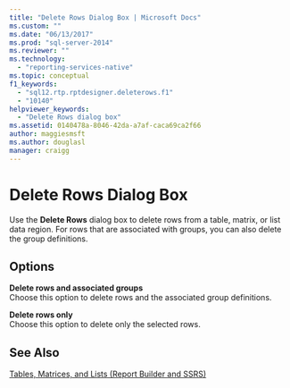 ```yaml
---
title: "Delete Rows Dialog Box | Microsoft Docs"
ms.custom: ""
ms.date: "06/13/2017"
ms.prod: "sql-server-2014"
ms.reviewer: ""
ms.technology: 
  - "reporting-services-native"
ms.topic: conceptual
f1_keywords: 
  - "sql12.rtp.rptdesigner.deleterows.f1"
  - "10140"
helpviewer_keywords: 
  - "Delete Rows dialog box"
ms.assetid: 0140478a-8046-42da-a7af-caca69ca2f66
author: maggiesmsft
ms.author: douglasl
manager: craigg
---
```

# Delete Rows Dialog Box
  Use the **Delete Rows** dialog box to delete rows from a table, matrix, or list data region. For rows that are associated with groups, you can also delete the group definitions.  
  
## Options  
 **Delete rows and associated groups**  
 Choose this option to delete rows and the associated group definitions.  
  
 **Delete rows only**  
 Choose this option to delete only the selected rows.  
  
## See Also  
 [Tables, Matrices, and Lists &#40;Report Builder and SSRS&#41;](report-design/create-invoices-and-forms-with-lists-report-builder-and-ssrs.md)  
  
  
